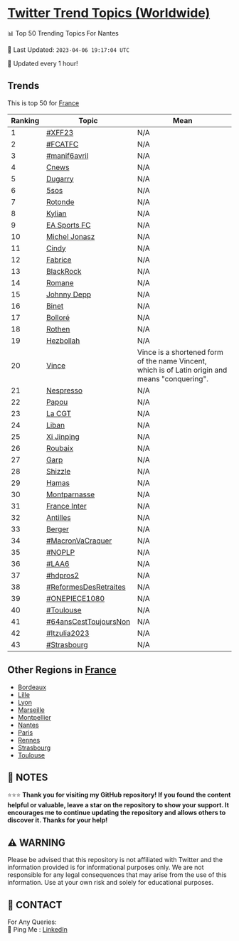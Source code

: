 [Twitter Trend Topics (Worldwide)](https://github.com/ErcinDedeoglu/Twitter-Trend-Topics)
==========


📊 Top 50 Trending Topics For Nantes

📆 Last Updated: `2023-04-06 19:17:04 UTC`

🔧 Updated every 1 hour!


## Trends

This is top 50 for [France](</France>)

| Ranking | Topic | Mean |
| ------- | ------------ | ------------ |
| 1 | [#XFF23](http://twitter.com/search?q=%23XFF23) | N/A |
| 2 | [#FCATFC](http://twitter.com/search?q=%23FCATFC) | N/A |
| 3 | [#manif6avril](http://twitter.com/search?q=%23manif6avril) | N/A |
| 4 | [Cnews](http://twitter.com/search?q=Cnews) | N/A |
| 5 | [Dugarry](http://twitter.com/search?q=Dugarry) | N/A |
| 6 | [5sos](http://twitter.com/search?q=5sos) | N/A |
| 7 | [Rotonde](http://twitter.com/search?q=Rotonde) | N/A |
| 8 | [Kylian](http://twitter.com/search?q=Kylian) | N/A |
| 9 | [EA Sports FC](http://twitter.com/search?q=EA+Sports+FC) | N/A |
| 10 | [Michel Jonasz](http://twitter.com/search?q=Michel+Jonasz) | N/A |
| 11 | [Cindy](http://twitter.com/search?q=Cindy) | N/A |
| 12 | [Fabrice](http://twitter.com/search?q=Fabrice) | N/A |
| 13 | [BlackRock](http://twitter.com/search?q=BlackRock) | N/A |
| 14 | [Romane](http://twitter.com/search?q=Romane) | N/A |
| 15 | [Johnny Depp](http://twitter.com/search?q=Johnny+Depp) | N/A |
| 16 | [Binet](http://twitter.com/search?q=Binet) | N/A |
| 17 | [Bolloré](http://twitter.com/search?q=Bollor%c3%a9) | N/A |
| 18 | [Rothen](http://twitter.com/search?q=Rothen) | N/A |
| 19 | [Hezbollah](http://twitter.com/search?q=Hezbollah) | N/A |
| 20 | [Vince](http://twitter.com/search?q=Vince) | Vince is a shortened form of the name Vincent, which is of Latin origin and means "conquering". |
| 21 | [Nespresso](http://twitter.com/search?q=Nespresso) | N/A |
| 22 | [Papou](http://twitter.com/search?q=Papou) | N/A |
| 23 | [La CGT](http://twitter.com/search?q=La+CGT) | N/A |
| 24 | [Liban](http://twitter.com/search?q=Liban) | N/A |
| 25 | [Xi Jinping](http://twitter.com/search?q=Xi+Jinping) | N/A |
| 26 | [Roubaix](http://twitter.com/search?q=Roubaix) | N/A |
| 27 | [Garp](http://twitter.com/search?q=Garp) | N/A |
| 28 | [Shizzle](http://twitter.com/search?q=Shizzle) | N/A |
| 29 | [Hamas](http://twitter.com/search?q=Hamas) | N/A |
| 30 | [Montparnasse](http://twitter.com/search?q=Montparnasse) | N/A |
| 31 | [France Inter](http://twitter.com/search?q=France+Inter) | N/A |
| 32 | [Antilles](http://twitter.com/search?q=Antilles) | N/A |
| 33 | [Berger](http://twitter.com/search?q=Berger) | N/A |
| 34 | [#MacronVaCraquer](http://twitter.com/search?q=%23MacronVaCraquer) | N/A |
| 35 | [#NOPLP](http://twitter.com/search?q=%23NOPLP) | N/A |
| 36 | [#LAA6](http://twitter.com/search?q=%23LAA6) | N/A |
| 37 | [#hdpros2](http://twitter.com/search?q=%23hdpros2) | N/A |
| 38 | [#ReformesDesRetraites](http://twitter.com/search?q=%23ReformesDesRetraites) | N/A |
| 39 | [#ONEPIECE1080](http://twitter.com/search?q=%23ONEPIECE1080) | N/A |
| 40 | [#Toulouse](http://twitter.com/search?q=%23Toulouse) | N/A |
| 41 | [#64ansCestToujoursNon](http://twitter.com/search?q=%2364ansCestToujoursNon) | N/A |
| 42 | [#Itzulia2023](http://twitter.com/search?q=%23Itzulia2023) | N/A |
| 43 | [#Strasbourg](http://twitter.com/search?q=%23Strasbourg) | N/A |



## Other Regions in [France](</France>)

* [Bordeaux](</France/Bordeaux.md>)
* [Lille](</France/Lille.md>)
* [Lyon](</France/Lyon.md>)
* [Marseille](</France/Marseille.md>)
* [Montpellier](</France/Montpellier.md>)
* [Nantes](</France/Nantes.md>)
* [Paris](</France/Paris.md>)
* [Rennes](</France/Rennes.md>)
* [Strasbourg](</France/Strasbourg.md>)
* [Toulouse](</France/Toulouse.md>)



## 📝 NOTES

⭐⭐⭐ **Thank you for visiting my GitHub repository! If you found the content helpful or valuable, leave a star on the repository to show your support. It encourages me to continue updating the repository and allows others to discover it. Thanks for your help!**


## ⚠️ WARNING

Please be advised that this repository is not affiliated with Twitter and the information provided is for informational purposes only. We are not responsible for any legal consequences that may arise from the use of this information. Use at your own risk and solely for educational purposes.


## 📨 CONTACT

 For Any Queries:  
            🏓 Ping Me : [LinkedIn](https://www.linkedin.com/in/ercindedeoglu/)

